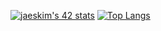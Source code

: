 <!--
**yhakamay/yhakamay** is a ✨ _special_ ✨ repository because its `README.md` (this file) appears on your GitHub profile.
-->

[![jaeskim's 42 stats](https://badge42.herokuapp.com/api/stats/yhakamay?cursus=42cursus)](https://github.com/JaeSeoKim/badge42)
[![Top Langs](https://github-readme-stats.vercel.app/api/top-langs/?username=yhakamay&layout=compact)](https://github.com/anuraghazra/github-readme-stats)
